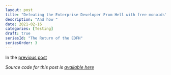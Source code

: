 ```yaml
---
layout: post
title: "Defeating the Enterprise Developer From Hell with free monoids"
description: "And how "
date: 2021-02-16
categories: [Testing]
draft: true
seriesId: "The Return of the EDFH"
seriesOrder: 3
---
```


In the [previous post](./return-of-the-edfh-2)


*Source code for this post is [available here](https://github.com/swlaschin/fsharpforfunandprofit.com_code/posts/return-of-the-edfh-3)*

